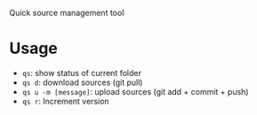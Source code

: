Quick source management tool

# Usage

- `qs`: show status of current folder
- `qs d`: download sources (git pull)
- `qs u -m [message]`: upload sources (git add + commit + push)
- `qs r`: Increment version
